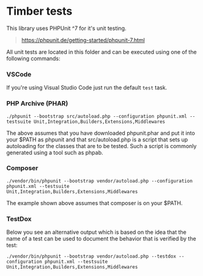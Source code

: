 # Timber tests

This library uses PHPUnit ^7 for it's unit testing.

> https://phpunit.de/getting-started/phpunit-7.html

All unit tests are located in this folder and can be executed using one of the following commands:

### VSCode

If you're using Visual Studio Code just run the default `test` task.

### PHP Archive (PHAR)

```
./phpunit --bootstrap src/autoload.php --configuration phpunit.xml --testsuite Unit,Integration,Builders,Extensions,Middlewares
```

The above assumes that you have downloaded phpunit.phar and put it into your \$PATH as phpunit and that src/autoload.php is a script that sets up autoloading for the classes that are to be tested. Such a script is commonly generated using a tool such as phpab.

### Composer

```
./vendor/bin/phpunit --bootstrap vendor/autoload.php --configuration phpunit.xml --testsuite Unit,Integration,Builders,Extensions,Middlewares
```

The example shown above assumes that composer is on your \$PATH.

### TestDox

Below you see an alternative output which is based on the idea that the name of a test can be used to document the behavior that is verified by the test:

```
./vendor/bin/phpunit --bootstrap vendor/autoload.php --testdox --configuration phpunit.xml --testsuite Unit,Integration,Builders,Extensions,Middlewares
```
